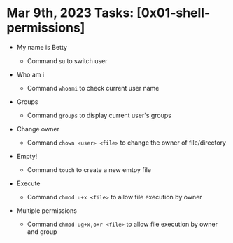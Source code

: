 # Mar 9th, 2023 Tasks: [0x01-shell-permissions]

- My name is Betty 

	- Command `su` to switch user

- Who am i

	- Command `whoami` to check current user name

- Groups

	- Command `groups` to display current user's groups

- Change owner

	- Command `chown <user> <file>` to change the owner of file/directory

- Empty!

	- Command `touch` to create a new emtpy file

- Execute

	- Command `chmod u+x <file>` to allow file execution by owner

- Multiple permissions 

	- Command `chmod ug+x,o+r <file>` to allow file execution by owner and group
